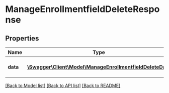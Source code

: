 # ManageEnrollmentfieldDeleteResponse

## Properties
Name | Type | Description | Notes
------------ | ------------- | ------------- | -------------
**data** | [**\Swagger\Client\Model\ManageEnrollmentfieldDeleteData**](ManageEnrollmentfieldDeleteData.md) | Results of the delete process | 

[[Back to Model list]](../README.md#documentation-for-models) [[Back to API list]](../README.md#documentation-for-api-endpoints) [[Back to README]](../README.md)


